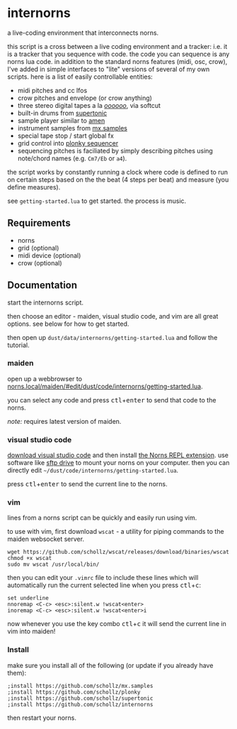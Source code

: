 # internorns

a live-coding environment that interconnects norns.

this script is a cross between a live coding environment and a tracker: i.e. it is a tracker that you sequence with code. the code you can sequence is any norns lua code. in addition to the standard norns features (midi, osc, crow), I've added in simple interfaces to "lite" versions of several of my own scripts. here is a list of easily controllable entities:

- midi pitches and cc lfos
- crow pitches and envelope (or crow anything)
- three stereo digital tapes a la [*oooooo*](https://llllllll.co/t/oooooo), via softcut
- built-in drums from [supertonic](https://llllllll.co/t/supertonic/)
- sample player similar to [amen](https://llllllll.co/t/amen/)
- instrument samples from [mx.samples](https://llllllll.co/t/mx-samples/)
- special tape stop / start global fx
- grid control into [plonky sequencer](https://llllllll.co/t/plonky/)
- sequencing pitches is faciliated by simply describing pitches using note/chord names (e.g. `Cm7/Eb` or `a4`). 

the script works by constantly running a clock where code is defined to run on certain steps based on the the beat (4 steps per beat) and measure (you define measures). 

see `getting-started.lua` to get started. the process is music.

## Requirements

- norns
- grid (optional)
- midi device (optional)
- crow (optional)

## Documentation

start the internorns script.

then choose an editor - maiden, visual studio code, and vim are all great options. see below for how to get started.

then open up `dust/data/internorns/getting-started.lua` and follow the tutorial.

### maiden


open up a webbrowser to [norns.local/maiden/#edit/dust/code/internorns/getting-started.lua](norns.local/maiden/#edit/dust/code/internorns/getting-started.lua).

you can select any code and press <kbd>ctl</kbd>+<kbd>enter</kbd> to send that code to the norns.

_note:_ requires latest version of maiden.

### visual studio code

[download visual studio code](https://code.visualstudio.com/) and then install [the Norns REPL extension](https://llllllll.co/t/norns-repl-vscode-extension/41382). use software like [sftp drive](https://www.nsoftware.com/sftp/drive/) to mount your norns on your computer. then you can directly edit `~/dust/code/internorns/getting-started.lua`. 

press <kbd>ctl</kbd>+<kbd>enter</kbd> to send the current line to the norns.

### vim

lines from a norns script can be quickly and easily run using vim.

to use with vim, first download `wscat` - a utility for piping commands to the maiden websocket server.

```
wget https://github.com/schollz/wscat/releases/download/binaries/wscat
chmod +x wscat
sudo mv wscat /usr/local/bin/
```

then you can edit your `.vimrc` file to include these lines which will automatically run
the current selected line when you press <kbd>ctl</kbd>+<kbd>c</kbd>:

```vim
set underline
nnoremap <C-c> <esc>:silent.w !wscat<enter>
inoremap <C-c> <esc>:silent.w !wscat<enter>i
```

now whenever you use the key combo <kbd>ctl</kbd>+<kbd>c</kbd> it will send the current line in vim into maiden!


### Install

make sure you install all of the following (or update if you already have them):

```
;install https://github.com/schollz/mx.samples
;install https://github.com/schollz/plonky
;install https://github.com/schollz/supertonic
;install https://github.com/schollz/internorns
```

then restart your norns.
